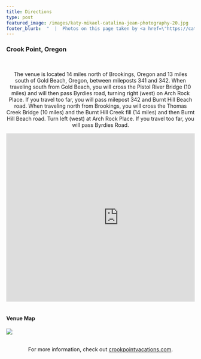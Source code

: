 ```yaml
---
title: Directions
type: post
featured_image: /images/katy-mikael-catalina-jean-photography-20.jpg
footer_blurb:  "  |  Photos on this page taken by <a href=\"https://catalinajean.com\" target=\"_blank\">Catalina Jean Photography</a>"
---
```


<section class="section-reservation bg1-pattern p-t-100 p-b-113">
    <div class="container">
        <div class="row">
            <div class="col-lg-12 p-b-30">
                <div class="t-center">
                    <h3 class="tit3 t-center m-b-35 m-t-2">
                        Crook Point, Oregon
                    </h3>
                </div>
                <br>
                <p style="text-align: center">The venue is located 14 miles north of Brookings, Oregon and 13 miles south of Gold Beach, Oregon, between mileposts 341 and 342. When traveling south from Gold Beach, you will cross the Pistol River Bridge (10 miles) and will then pass Byrdies road, turning right (west) on Arch Rock Place. If you travel too far, you will pass milepost 342 and Burnt Hill Beach road. When traveling north from Brookings, you will cross the Thomas Creek Bridge (10 miles) and the Burnt Hill Creek fill (14 miles) and then Burnt Hill Beach road. Turn left (west) at Arch Rock Place. If you travel too far, you will pass Byrdies Road.</p>
                <!--<br />
                <p style="text-align: center">If you are looking to carpool with others, checkout <a style="text-decoration: underline;" href="https://docs.google.com/spreadsheets/d/11BBVWcBscyb0wW6KWGss0NactEaBs8IpPryGZtH93qo/edit?ts=5cdc7696#gid=0">this online spreadsheet</a>.</p>-->
            </div>
        </div>
        <div class="row">
            <!-- Map -->
            <div class="container">
                <div style="overflow:hidden; margin:0 auto; display:block;">
                    <iframe src="https://www.google.com/maps/embed?pb=!1m18!1m12!1m3!1d2953.7923128703637!2d-124.39491621934685!3d42.2402498094671!2m3!1f0!2f0!3f0!3m2!1i1024!2i768!4f13.1!3m3!1m2!1s0x54dab8c488de0811%3A0x4891be071f1a0460!2sCo+Hwy+696%2C+Gold+Beach%2C+OR+97444!5e0!3m2!1sen!2sus!4v1562612242075!5m2!1sen!2sus" width="600" height="450" frameborder="0" style="border:0" allowfullscreen></iframe>
                </div>
            </div>
        </div>
        <br>
        <h4 id="venuemap" class="t-center">Venue Map</h4>
        <div class="row">
            <img src="/images/crookPointMap.jpg" style="margin: 0 auto;">
        </div>
        <br>
        <div class="row" style="overflow:hidden; margin:0 auto; display:block;">
            <p style="text-align: center">For more information, check out <a style="text-decoration: underline" href="http://crookpointvacations.com">crookpointvacations.com</a>.</p>
        </div>
    </div>
</section>
